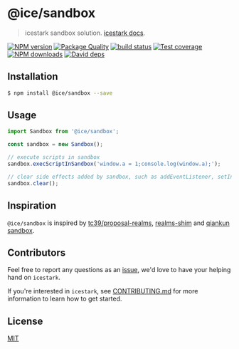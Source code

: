 # @ice/sandbox

> icestark sandbox solution. [icestark docs](https://ice.work/docs/icestark/about).

[![NPM version](https://img.shields.io/npm/v/@ice/sandbox.svg?style=flat)](https://npmjs.org/package/@ice/sandbox) [![Package Quality](https://npm.packagequality.com/shield/@ice%2Fsandbox.svg)](https://packagequality.com/#?package=@ice%2Fsandbox) [![build status](https://img.shields.io/travis/ice-lab/icestark.svg?style=flat-square)](https://travis-ci.org/ice-lab/icestark) [![Test coverage](https://img.shields.io/codecov/c/github/ice-lab/icestark.svg?style=flat-square)](https://codecov.io/gh/ice-lab/icestark) [![NPM downloads](http://img.shields.io/npm/dm/@ice/sandbox.svg?style=flat)](https://npmjs.org/package/@ice/sandbox) [![David deps](https://img.shields.io/david/ice-lab/icestark.svg?style=flat-square)](https://david-dm.org/ice-lab/icestark)

## Installation

```bash
$ npm install @ice/sandbox --save
```

## Usage

```js
import Sandbox from '@ice/sandbox';

const sandbox = new Sandbox();

// execute scripts in sandbox
sandbox.execScriptInSandbox('window.a = 1;console.log(window.a);');

// clear side effects added by sandbox, such as addEventListener, setInterval
sandbox.clear();
```

## Inspiration

`@ice/sandbox` is inspired by [tc39/proposal-realms](https://github.com/tc39/proposal-realms), [realms-shim](https://github.com/Agoric/realms-shim) and [qiankun sandbox](https://github.com/umijs/qiankun).

## Contributors

Feel free to report any questions as an [issue](https://github.com/ice-lab/icestark/issues/new), we'd love to have your helping hand on `icestark`.

If you're interested in `icestark`, see [CONTRIBUTING.md](https://github.com/alibaba/ice/blob/master/.github/CONTRIBUTING.md) for more information to learn how to get started.

## License

[MIT](LICENSE)
